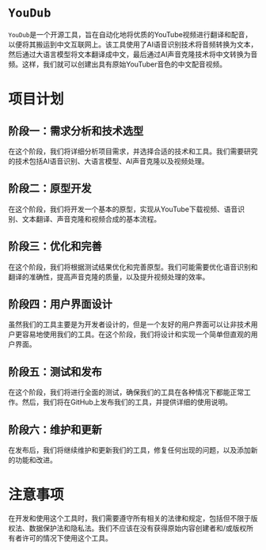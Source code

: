 # `YouDub`
`YouDub`是一个开源工具，旨在自动化地将优质的YouTube视频进行翻译和配音，以便将其搬运到中文互联网上。该工具使用了AI语音识别技术将音频转换为文本，然后通过大语言模型将文本翻译成中文，最后通过AI声音克隆技术将中文转换为音频。这样，我们就可以创建出具有原始YouTuber音色的中文配音视频。

# 项目计划

## 阶段一：需求分析和技术选型
在这个阶段，我们将详细分析项目需求，并选择合适的技术和工具。我们需要研究的技术包括AI语音识别、大语言模型、AI声音克隆以及视频处理。

## 阶段二：原型开发
在这个阶段，我们将开发一个基本的原型，实现从YouTube下载视频、语音识别、文本翻译、声音克隆和视频合成的基本流程。

## 阶段三：优化和完善
在这个阶段，我们将根据测试结果优化和完善原型。我们可能需要优化语音识别和翻译的准确性，提高声音克隆的质量，以及提升视频处理的效率。

## 阶段四：用户界面设计
虽然我们的工具主要是为开发者设计的，但是一个友好的用户界面可以让非技术用户更容易地使用我们的工具。在这个阶段，我们将设计和实现一个简单但直观的用户界面。

## 阶段五：测试和发布
在这个阶段，我们将进行全面的测试，确保我们的工具在各种情况下都能正常工作。然后，我们将在GitHub上发布我们的工具，并提供详细的使用说明。

## 阶段六：维护和更新
在发布后，我们将继续维护和更新我们的工具，修复任何出现的问题，以及添加新的功能和改进。

# 注意事项
在开发和使用这个工具时，我们需要遵守所有相关的法律和规定，包括但不限于版权法、数据保护法和隐私法。我们不应该在没有获得原始内容创建者和/或版权所有者许可的情况下使用这个工具。